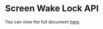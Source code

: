 Screen Wake Lock API
=============

You can view the full document [here](https://w3c.github.io/wake-lock/).
